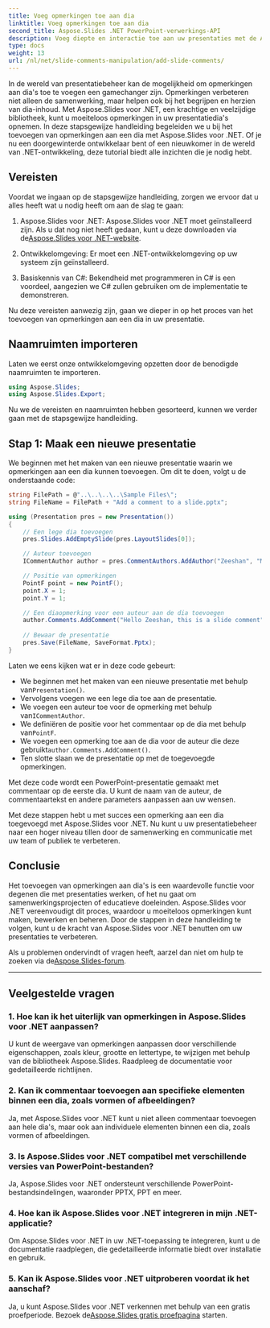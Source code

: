 ```yaml
---
title: Voeg opmerkingen toe aan dia
linktitle: Voeg opmerkingen toe aan dia
second_title: Aspose.Slides .NET PowerPoint-verwerkings-API
description: Voeg diepte en interactie toe aan uw presentaties met de Aspose.Slides API. Leer hoe u eenvoudig opmerkingen in uw dia's kunt integreren met behulp van .NET. Vergroot de betrokkenheid en fascineer uw publiek.
type: docs
weight: 13
url: /nl/net/slide-comments-manipulation/add-slide-comments/
---
```


In de wereld van presentatiebeheer kan de mogelijkheid om opmerkingen aan dia's toe te voegen een gamechanger zijn. Opmerkingen verbeteren niet alleen de samenwerking, maar helpen ook bij het begrijpen en herzien van dia-inhoud. Met Aspose.Slides voor .NET, een krachtige en veelzijdige bibliotheek, kunt u moeiteloos opmerkingen in uw presentatiedia's opnemen. In deze stapsgewijze handleiding begeleiden we u bij het toevoegen van opmerkingen aan een dia met Aspose.Slides voor .NET. Of je nu een doorgewinterde ontwikkelaar bent of een nieuwkomer in de wereld van .NET-ontwikkeling, deze tutorial biedt alle inzichten die je nodig hebt.

## Vereisten

Voordat we ingaan op de stapsgewijze handleiding, zorgen we ervoor dat u alles heeft wat u nodig heeft om aan de slag te gaan:

1.  Aspose.Slides voor .NET: Aspose.Slides voor .NET moet geïnstalleerd zijn. Als u dat nog niet heeft gedaan, kunt u deze downloaden via de[Aspose.Slides voor .NET-website](https://releases.aspose.com/slides/net/).

2. Ontwikkelomgeving: Er moet een .NET-ontwikkelomgeving op uw systeem zijn geïnstalleerd.

3. Basiskennis van C#: Bekendheid met programmeren in C# is een voordeel, aangezien we C# zullen gebruiken om de implementatie te demonstreren.

Nu deze vereisten aanwezig zijn, gaan we dieper in op het proces van het toevoegen van opmerkingen aan een dia in uw presentatie.

## Naamruimten importeren

Laten we eerst onze ontwikkelomgeving opzetten door de benodigde naamruimten te importeren.

```csharp
using Aspose.Slides;
using Aspose.Slides.Export;
```

Nu we de vereisten en naamruimten hebben gesorteerd, kunnen we verder gaan met de stapsgewijze handleiding.

## Stap 1: Maak een nieuwe presentatie

We beginnen met het maken van een nieuwe presentatie waarin we opmerkingen aan een dia kunnen toevoegen. Om dit te doen, volgt u de onderstaande code:

```csharp
string FilePath = @"..\..\..\..\Sample Files\";
string FileName = FilePath + "Add a comment to a slide.pptx";

using (Presentation pres = new Presentation())
{
    // Een lege dia toevoegen
    pres.Slides.AddEmptySlide(pres.LayoutSlides[0]);

    // Auteur toevoegen
    ICommentAuthor author = pres.CommentAuthors.AddAuthor("Zeeshan", "MZ");

    // Positie van opmerkingen
    PointF point = new PointF();
    point.X = 1;
    point.Y = 1;

    // Een diaopmerking voor een auteur aan de dia toevoegen
    author.Comments.AddComment("Hello Zeeshan, this is a slide comment", pres.Slides[0], point, DateTime.Now);
    
    // Bewaar de presentatie
    pres.Save(FileName, SaveFormat.Pptx);
}
```

Laten we eens kijken wat er in deze code gebeurt:

-  We beginnen met het maken van een nieuwe presentatie met behulp van`Presentation()`.
- Vervolgens voegen we een lege dia toe aan de presentatie.
-  We voegen een auteur toe voor de opmerking met behulp van`ICommentAuthor`.
-  We definiëren de positie voor het commentaar op de dia met behulp van`PointF`.
- We voegen een opmerking toe aan de dia voor de auteur die deze gebruikt`author.Comments.AddComment()`.
- Ten slotte slaan we de presentatie op met de toegevoegde opmerkingen.

Met deze code wordt een PowerPoint-presentatie gemaakt met commentaar op de eerste dia. U kunt de naam van de auteur, de commentaartekst en andere parameters aanpassen aan uw wensen.

Met deze stappen hebt u met succes een opmerking aan een dia toegevoegd met Aspose.Slides voor .NET. Nu kunt u uw presentatiebeheer naar een hoger niveau tillen door de samenwerking en communicatie met uw team of publiek te verbeteren.

## Conclusie

Het toevoegen van opmerkingen aan dia's is een waardevolle functie voor degenen die met presentaties werken, of het nu gaat om samenwerkingsprojecten of educatieve doeleinden. Aspose.Slides voor .NET vereenvoudigt dit proces, waardoor u moeiteloos opmerkingen kunt maken, bewerken en beheren. Door de stappen in deze handleiding te volgen, kunt u de kracht van Aspose.Slides voor .NET benutten om uw presentaties te verbeteren.

 Als u problemen ondervindt of vragen heeft, aarzel dan niet om hulp te zoeken via de[Aspose.Slides-forum](https://forum.aspose.com/).

---

## Veelgestelde vragen

### 1. Hoe kan ik het uiterlijk van opmerkingen in Aspose.Slides voor .NET aanpassen?

U kunt de weergave van opmerkingen aanpassen door verschillende eigenschappen, zoals kleur, grootte en lettertype, te wijzigen met behulp van de bibliotheek Aspose.Slides. Raadpleeg de documentatie voor gedetailleerde richtlijnen.

### 2. Kan ik commentaar toevoegen aan specifieke elementen binnen een dia, zoals vormen of afbeeldingen?

Ja, met Aspose.Slides voor .NET kunt u niet alleen commentaar toevoegen aan hele dia's, maar ook aan individuele elementen binnen een dia, zoals vormen of afbeeldingen.

### 3. Is Aspose.Slides voor .NET compatibel met verschillende versies van PowerPoint-bestanden?

Ja, Aspose.Slides voor .NET ondersteunt verschillende PowerPoint-bestandsindelingen, waaronder PPTX, PPT en meer.

### 4. Hoe kan ik Aspose.Slides voor .NET integreren in mijn .NET-applicatie?

Om Aspose.Slides voor .NET in uw .NET-toepassing te integreren, kunt u de documentatie raadplegen, die gedetailleerde informatie biedt over installatie en gebruik.

### 5. Kan ik Aspose.Slides voor .NET uitproberen voordat ik het aanschaf?

Ja, u kunt Aspose.Slides voor .NET verkennen met behulp van een gratis proefperiode. Bezoek de[Aspose.Slides gratis proefpagina](https://releases.aspose.com/) starten.